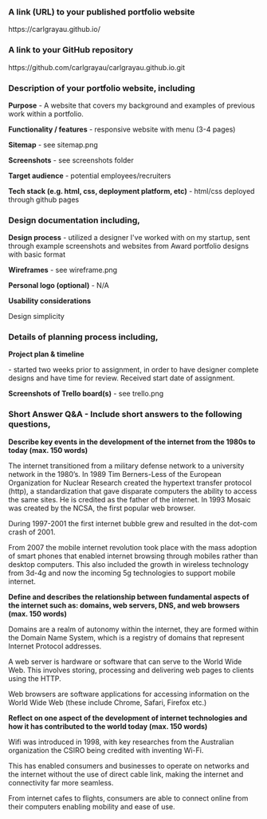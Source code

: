<h3>A link (URL) to your published portfolio website</h3>
https://carlgrayau.github.io/

<h3>A link to your GitHub repository</h3>
https://github.com/carlgrayau/carlgrayau.github.io.git

<h3>Description of your portfolio website, including</h3>
<p><b>Purpose</b> - A website that covers my background and examples of previous work within a portfolio.</p>
<p><b>Functionality / features</b> - responsive website with menu (3-4 pages)</p>
<p><b>Sitemap</b> - see sitemap.png</p>
<p><b>Screenshots</b> - see screenshots folder</p>
<p><b>Target audience</b> - potential employees/recruiters</p>
<p><b>Tech stack (e.g. html, css, deployment platform, etc)</b> - html/css deployed through github pages</p>
<p><h3>Design documentation including,</h3></p>
<p><b>Design process</b> - utilized a designer I've worked with on my startup, sent through example screenshots and websites from Award portfolio designs with basic format</p>
<p><b>Wireframes</b> - see wireframe.png</p>
<p><b>Personal logo (optional)</b> - N/A </p>
<p><b>Usability considerations</b></p> Design simplicity
<p><h3>Details of planning process including,</h3></p>
<p><b>Project plan & timeline</b></p> - started two weeks prior to assignment, in order to have designer complete designs and have time for review. Received start date of assignment.
<p><b>Screenshots of Trello board(s)</b> - see trello.png</p>
<p><h3>Short Answer Q&A - Include short answers to the following questions,</h3></p>
<p><b>Describe key events in the development of the internet from the 1980s to today (max. 150 words)</b></p>
<p>The internet transitioned from a military defense network to a university network in the 1980’s. In 1989 Tim Berners-Less of the European Organization for Nuclear Research created the hypertext transfer protocol (http), a standardization that gave disparate computers the ability to access the same sites. He is credited as the father of the internet. In 1993 Mosaic was created by the NCSA, the first popular web browser.</p> 

<p>During 1997-2001 the first internet bubble grew and resulted in the dot-com crash of 2001.</p>

<p>From 2007 the mobile internet revolution took place with the mass adoption of smart phones that enabled internet browsing through mobiles rather than desktop computers. This also included the growth in wireless technology from 3d-4g and now the incoming 5g technologies to support mobile internet.</p>

<p><b>Define and describes the relationship between fundamental aspects of the internet such as: domains, web servers, DNS, and web browsers (max. 150 words)</b></p>
<p>Domains are a realm of autonomy within the internet, they are formed within the Domain Name System, which is a registry of domains that represent Internet Protocol addresses.</p>
<p>A web server is hardware or software that can serve to the World Wide Web. This involves storing, processing and delivering web pages to clients using the HTTP. </p>
<p>Web browsers are software applications for accessing information on the World Wide Web (these include Chrome, Safari, Firefox etc.)</p>

<p><b>Reflect on one aspect of the development of internet technologies and how it has contributed to the world today (max. 150 words)</b></p>
<p>Wifi was introduced in 1998, with key researches from the Australian organization the CSIRO being credited with inventing Wi-Fi. </p>

<p>This has enabled consumers and businesses to operate on networks and the internet without the use of direct cable link, making the internet and connectivity far more seamless. </p>

<p>From internet cafes to flights, consumers are able to connect online from their computers enabling mobility and ease of use. </p>
